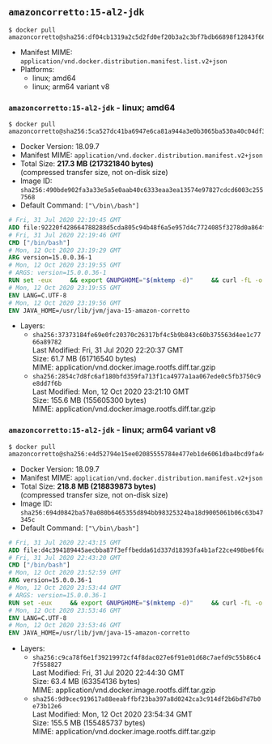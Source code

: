 ## `amazoncorretto:15-al2-jdk`

```console
$ docker pull amazoncorretto@sha256:df04cb1319a2c5d2fd0ef20b3a2c3bf7bdb66898f12843f667948f2435f23b60
```

-	Manifest MIME: `application/vnd.docker.distribution.manifest.list.v2+json`
-	Platforms:
	-	linux; amd64
	-	linux; arm64 variant v8

### `amazoncorretto:15-al2-jdk` - linux; amd64

```console
$ docker pull amazoncorretto@sha256:5ca527dc41ba6947e6ca81a944a3e0b3065ba530a40c04df37d6b39298881292
```

-	Docker Version: 18.09.7
-	Manifest MIME: `application/vnd.docker.distribution.manifest.v2+json`
-	Total Size: **217.3 MB (217321840 bytes)**  
	(compressed transfer size, not on-disk size)
-	Image ID: `sha256:490bde902fa3a33e5a5e0aab40c6333eaa3ea13574e97827cdcd6003c2557568`
-	Default Command: `["\/bin\/bash"]`

```dockerfile
# Fri, 31 Jul 2020 22:19:45 GMT
ADD file:92220f428664788288d5cda805c94b48f6a5e957d4c7724085f3278d0a864f6d in / 
# Fri, 31 Jul 2020 22:19:46 GMT
CMD ["/bin/bash"]
# Mon, 12 Oct 2020 23:19:29 GMT
ARG version=15.0.0.36-1
# Mon, 12 Oct 2020 23:19:55 GMT
# ARGS: version=15.0.0.36-1
RUN set -eux     && export GNUPGHOME="$(mktemp -d)"     && curl -fL -o corretto.key https://yum.corretto.aws/corretto.key     && gpg --batch --import corretto.key     && gpg --batch --export --armor '6DC3636DAE534049C8B94623A122542AB04F24E3' > corretto.key     && rpm --import corretto.key     && rm -r "$GNUPGHOME" corretto.key     && curl -fL -o /etc/yum.repos.d/corretto.repo https://yum.corretto.aws/corretto.repo     && grep -q '^gpgcheck=1' /etc/yum.repos.d/corretto.repo     && yum install -y java-15-amazon-corretto-devel-$version     && (find /usr/lib/jvm/java-15-amazon-corretto -name src.zip -delete || true)     && yum install -y fontconfig     && yum clean all
# Mon, 12 Oct 2020 23:19:55 GMT
ENV LANG=C.UTF-8
# Mon, 12 Oct 2020 23:19:56 GMT
ENV JAVA_HOME=/usr/lib/jvm/java-15-amazon-corretto
```

-	Layers:
	-	`sha256:37373184fe69e0fc20370c26317bf4c5b9b843c60b375563d4ee1c7766a89782`  
		Last Modified: Fri, 31 Jul 2020 22:20:37 GMT  
		Size: 61.7 MB (61716540 bytes)  
		MIME: application/vnd.docker.image.rootfs.diff.tar.gzip
	-	`sha256:2854c7d8fc6af180bfd359fa713f1ca4977a1aa067ede0c5fb3750c9e8dd7f6b`  
		Last Modified: Mon, 12 Oct 2020 23:21:10 GMT  
		Size: 155.6 MB (155605300 bytes)  
		MIME: application/vnd.docker.image.rootfs.diff.tar.gzip

### `amazoncorretto:15-al2-jdk` - linux; arm64 variant v8

```console
$ docker pull amazoncorretto@sha256:e4d52794e15ee02085555784e477eb1de6061dba4bcd9fa44173156cd9768645
```

-	Docker Version: 18.09.7
-	Manifest MIME: `application/vnd.docker.distribution.manifest.v2+json`
-	Total Size: **218.8 MB (218839873 bytes)**  
	(compressed transfer size, not on-disk size)
-	Image ID: `sha256:694d0842ba570a080b6465355d894bb98325324ba18d9005061b06c63b47345c`
-	Default Command: `["\/bin\/bash"]`

```dockerfile
# Fri, 31 Jul 2020 22:43:15 GMT
ADD file:d4c394189445aecbba87f3effbedda61d337d18393fa4b1af22ce498be6f6af0 in / 
# Fri, 31 Jul 2020 22:43:20 GMT
CMD ["/bin/bash"]
# Mon, 12 Oct 2020 23:52:59 GMT
ARG version=15.0.0.36-1
# Mon, 12 Oct 2020 23:53:44 GMT
# ARGS: version=15.0.0.36-1
RUN set -eux     && export GNUPGHOME="$(mktemp -d)"     && curl -fL -o corretto.key https://yum.corretto.aws/corretto.key     && gpg --batch --import corretto.key     && gpg --batch --export --armor '6DC3636DAE534049C8B94623A122542AB04F24E3' > corretto.key     && rpm --import corretto.key     && rm -r "$GNUPGHOME" corretto.key     && curl -fL -o /etc/yum.repos.d/corretto.repo https://yum.corretto.aws/corretto.repo     && grep -q '^gpgcheck=1' /etc/yum.repos.d/corretto.repo     && yum install -y java-15-amazon-corretto-devel-$version     && (find /usr/lib/jvm/java-15-amazon-corretto -name src.zip -delete || true)     && yum install -y fontconfig     && yum clean all
# Mon, 12 Oct 2020 23:53:46 GMT
ENV LANG=C.UTF-8
# Mon, 12 Oct 2020 23:53:46 GMT
ENV JAVA_HOME=/usr/lib/jvm/java-15-amazon-corretto
```

-	Layers:
	-	`sha256:c9ca78f6e1f39219972cf4f8dac027e6f91e01d68c7aefd9c55b86c47f558827`  
		Last Modified: Fri, 31 Jul 2020 22:44:30 GMT  
		Size: 63.4 MB (63354136 bytes)  
		MIME: application/vnd.docker.image.rootfs.diff.tar.gzip
	-	`sha256:9d9cec919617a88eeabffbf23ba397a8d0242ca3c914df2b6bd7d7b0e73b12e6`  
		Last Modified: Mon, 12 Oct 2020 23:54:34 GMT  
		Size: 155.5 MB (155485737 bytes)  
		MIME: application/vnd.docker.image.rootfs.diff.tar.gzip
